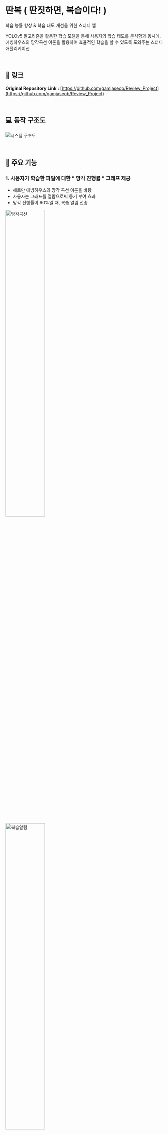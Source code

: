 # 딴복 ( 딴짓하면, 복습이다! )
학습 능률 향상 & 학습 태도 개선을 위한 스터디 앱

YOLOv5 알고리즘을 활용한 학습 모델을 통해 사용자의 학습 태도를 분석함과 동시에, 
에빙하우스의 망각곡선 이론을 활용하여 효율적인 학습을 할 수 있도록 도와주는 스터디 애플리케이션

<br />

## 🔗 링크

**Original Repository Link :** [https://github.com/gamjaseob/Review_Project](https://github.com/gamjaseob/Review_Project)

<br />

## 💻 동작 구조도
![시스템 구조도](https://github.com/gamjaseob/Review_Project/assets/54940615/f82a930d-779f-425f-ab45-3e0d4ca05838)

<br>

## 🎯 주요 기능

### 1. 사용자가 학습한 파일에 대한 " 망각 진행률 " 그래프 제공
- 헤르만 에빙하우스의 망각 곡선 이론을 바탕
- 사용자는 그래프를 열람으로써 동기 부여 효과
- 망각 진행률이 60%일 때, 복습 알림 전송

<img width="50%" alt="망각곡선" src="https://github.com/YouHyunji/Review_Project/assets/54940615/63f81d32-06d3-4bbb-950f-b7fa06650539" /> <img width="50%" alt="복습알림" src="https://github.com/YouHyunji/Review_Project/assets/54940615/910287cd-b220-4383-990f-e545233b5136" />

  
### 2. AI 모델 ( YOLOv5 ) 을 적용시킨 학습 태도 분석 ( 집중모드 )

<img width="50%" alt="학습 태도 분석 과정" src="https://github.com/YouHyunji/Review_Project/assets/54940615/4e08069d-4eea-4101-b2f7-65612c34ba2f" />

- 사용자가 자리 이탈 하는 경우와 졸고 있는 경우를 감지
- 집중모드로 학습 후 학습 태도 분석 결과 열람 가능
- 학습 태도 개선 효과
  
### 3. "복습하기 " 리스트
- 사용자가 학습한 파일 중에서, 시스템이 복습이 필요하다고 판단한 파일을 '복습하기' 리스트에 자동으로 업로드
- '복습하기' 리스트에서는 '집중모드'가 자동 실행
- 시스템이 복습이 잘 되었다고 판단했을 경우에는 복습하기 리스트에서 자동으로 삭제
- 복습 횟수 증가 & 학습 태도를 개선 효과

<br>

## 🛠 기술 및 도구
![Java](https://img.shields.io/badge/JAVA-007396?style=flat-square&logo=java&logoColor=white) 
![Python](https://img.shields.io/badge/Python-3776AB?&style=flat-square&logo=Python&logoColor=white)
![Android Studio](https://img.shields.io/badge/Android%20Studio-3DDC84?style=flat-square&logo=Android&logoColor=white) 
![Colab](https://img.shields.io/badge/Google%20Colab-F9AB00.svg?&style=flat-square&logo=googlecolab&logoColor=white)
![Firebase](https://img.shields.io/badge/Firebase-%23039BE5.svg?style=flat-square&logo=firebase)
![GitHub](https://img.shields.io/badge/Github-%23121011.svg?style=flat-square&logo=github&logoColor=white)

<br>

## ⏰ 커밋 히스토리

[나의 커밋 히스토리](https://github.com/gamjaseob/Review_Project/commits?author=YouHyunji)
<br/>
<br/>
<br/>

## 할일
🟩 - 구현 🟨 - 작업중 🟥 - 미구현

### 9월 1째주 

🟩 메뉴 버튼 구현 [유현지, 08-26 ~ 08-30]

🟩 과목 카테고리 & 파일 삭제 기능 추가 [유현지, 08-30 ~ 09-03]

🟩 명언 추가 [김지섭, 08-27 ~ 09-03]

🟨 망각곡선 코드 수정 [김지섭, 09-04 ~]


### 9월 2째주

🟩 PDF Viewer의 기능 수정  [유현지, 09-04 ~ 09-07]

🟩 복습리스트에 파일 자동 업로드 기능 [유현지, 09-04 ~ 09-11 ]

🟩 집중모드 적용 로직 구현 [유현지, 09-06 ~ 09-12 ]

🟥 로그인, 회원가입 GUI [노관범, 09-13 ~ ]

🟨 학습 태도 분석 사전조사 [김지섭, 유현지, 09-04 ~ 09-11 ]

### 9월 3째주

🟩 복습리스트의 파일 자동 삭제 기능 [유현지, 09-11 ~ 09-17]

🟩 중복되는 이름의 카테고리, 파일 삭제  오류 해결 [유현지, 09-14 ~ 09-16]

🟩 복습리스트 조건에 따른 분류 기능 [김지섭, 09-13 ~ 09-18]

### 9월 4째주

🟩 집중모드 구현 방법 조사 [김지섭, 09-18 ~ 09-24] 

🟩 YOLOv5 알고리즘 분석 [유현지, 09-18 ~ 09-24] 

🟨 메인화면 GUI (메인로고 제작) [노관범, ]

🟥 로딩창 GUI [노관범, ]

🟥 리스트 GUI [노관범, ]

### 9월 5째주

🟨 프로토타입 yolo 모델 어플리케이션에 적용 [김지섭, 09-26 ~ ]

🟥 Custom DataSet 제작 및 생성 [유현지, 노관범, 09-26 ~ ]

🟨 프로토타입 Yolov5 모델 구현 [유현지, 09-26 ~]

